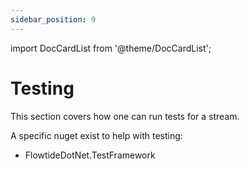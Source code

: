 ```yaml
---
sidebar_position: 9
---
```


import DocCardList from '@theme/DocCardList';

# Testing

This section covers how one can run tests for a stream.

A specific nuget exist to help with testing:

* FlowtideDotNet.TestFramework

<DocCardList />